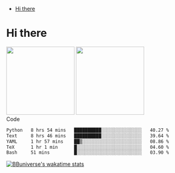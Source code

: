 <!--ts-->
* [Hi there](#hi-there)

<!-- Created by https://github.com/ekalinin/github-markdown-toc -->
<!-- Added by: runner, at: Wed Sep 27 04:19:34 UTC 2023 -->

<!--te-->


# Hi there

<!--
**BBuniverse/BBuniverse** is a ✨ _special_ ✨ repository because its `README.md` (this file) appears on your GitHub profile.

Here are some ideas to get you started:

- 🔭 I’m currently working on ...
- 🌱 I’m currently learning ...
- 👯 I’m looking to collaborate on ...
- 🤔 I’m looking for help with ...
- 💬 Ask me about ...
- 📫 How to reach me: ...
- 😄 Pronouns: ...
- ⚡ Fun fact: ...
-->


<div display="flex">
  <img src="https://github-readme-stats.vercel.app/api?username=BBuniverse&show_icons=true&count_private=true&theme=radical&hide_border=true" height="180"/>
  <img src="https://github-readme-stats.vercel.app/api/top-langs/?username=BBuniverse&layout=compact&theme=radical&hide_border=true" height="180"/>
</div
     

## Code
<!--START_SECTION:waka-->

```txt
Python   8 hrs 54 mins   ██████████░░░░░░░░░░░░░░░   40.27 %
Text     8 hrs 46 mins   ██████████░░░░░░░░░░░░░░░   39.64 %
YAML     1 hr 57 mins    ██▒░░░░░░░░░░░░░░░░░░░░░░   08.86 %
TeX      1 hr 1 min      █░░░░░░░░░░░░░░░░░░░░░░░░   04.60 %
Bash     51 mins         █░░░░░░░░░░░░░░░░░░░░░░░░   03.90 %
```

<!--END_SECTION:waka-->
     
[![BBuniverse's wakatime stats](https://github-readme-stats.vercel.app/api/wakatime?username=BBuniverse)](https://github.com/anuraghazra/github-readme-stats)
